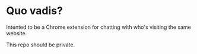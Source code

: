 # Quo vadis?
Intented to be a Chrome extension for chatting with who's visiting the same website. <br />

This repo should be private.
